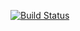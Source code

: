 [![Build Status](https://travis-ci.org/tum-phoenix/phx_quadrocopter_ros.svg?branch=master)](https://travis-ci.org/tum-phoenix/phx_quadrocopter_ros)
